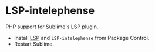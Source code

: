 # LSP-intelephense

PHP support for Sublime's LSP plugin.

* Install [LSP](https://packagecontrol.io/packages/LSP) and `LSP-intelephense` from Package Control.
* Restart Sublime.
